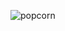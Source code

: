 ![popcorn](https://github.com/MovieMatcher/.github/assets/87718282/23627516-47cc-40a1-abeb-8ac42cc628b3)
